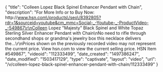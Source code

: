 {
    "title": "Colleen Lopez Black Spinel Enhancer Pendant with Chain",
    "description": "For More Info or to Buy Now: http:\/\/www.hsn.com\/products\/seo\/8392805?rdr=1&sourceid=youtube&cm_mmc=Social-_-Youtube-_-ProductVideo-_-549867\r\nColleen Lopez \"Majesty\" Black Spinel and White Topaz Sterling Silver Enhancer Pendant with Chain\nNo need to rifle through secondhand shops or grandma's jewelry box  this necklace delivers the...\r\nPrices shown on the previously recorded video may not represent the current price.  View hsn.com to view the current selling price. HSN Item #549867",
    "videoid": "112333499",
    "date_created": "1497386247",
    "date_modified": "1503417129",
    "type": "captivate",
    "layout": "video",
    "url": "\/v\/colleen-lopez-black-spinel-enhancer-pendant-with-chain\/112333499"
}